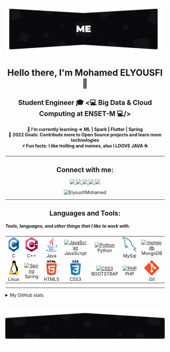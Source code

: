 <img src="./github/assets/images/topo_readme.jpg"/>
<h1 align="center">Hello there, I'm Mohamed ELYOUSFI 👋</h1>

<h2 align="center">Student Engineer 🎓 <💻 Big Data & Cloud Computing at ENSET-M 💻/></h2>

 <h4 align="center">🌱 I’m currently learning => ML | Spark | Flutter | Spring <br>
🥅 2022 Goals: Contribute more to Open Source projects and learn more technologies<br>
⚡ Fun facts: I like trolling and memes, also I LOOVE JAVA ☕ </h4>

---

<h2 align="center">Connect with me:</h2>
<p align="center">
  <a target="_blank" href="https://www.linkedin.com/in/mohamed-elyousfi/">
    <img src="https://img.shields.io/badge/linkedin-000000.svg?&style=for-the-badge&logo=linkedin&logoColor=white" height=25>
  </a>
  <a target="_blank" href="mailto:mohamed5elyousfi@gmail.com">
    <img src="https://img.shields.io/badge/gmail-000000.svg?&style=for-the-badge&logo=gmail&logoColor=white" height=25>
  </a>
  <a target="_blank" href="https://web.facebook.com/Utaku77">
    <img src="https://img.shields.io/badge/facebook-000000.svg?&style=for-the-badge&logo=facebook&logoColor=white" height=25>
  </a>
  <a target="_blank" href="https://twitter.com/ELYOUSFI5Med">
    <img src="https://img.shields.io/badge/Twitter-000000.svg?&style=for-the-badge&logo=twitter&logoColor=white" height=25>
  </a>
  <a target="_blank" href="https://www.instagram.com/elyousfi.5">
    <img src="https://img.shields.io/badge/INSTAGRAM-000000.svg?&style=for-the-badge&logo=instagram&logoColor=white" height=25>
  </a>
</p>
<p align="center"> <img src="https://komarev.com/ghpvc/?username=ElyousfiMohamed&label=Profile%20views&color=0e75b6&style=flat" alt="ElyousfiMohamed" /> </p>

---

<h2 align="center">Languages and Tools: </h2>

<h5 align="center>"> Tools, languages, and other things that I like to work with.</h5>
<table align="center">
  <tr>
    <td align="center" width="96">
      <a href="#elyousfi">
        <img src="https://raw.githubusercontent.com/devicons/devicon/master/icons/c/c-original.svg" width="48" height="48" alt="C" />
      </a>
      <br>C
    </td>
        <td align="center" width="96">
      <a href="#elyousfi">
        <img src="https://raw.githubusercontent.com/devicons/devicon/master/icons/cplusplus/cplusplus-original.svg" width="48" height="48" alt="C++" />
      </a>
      <br>C++
    </td>
        <td align="center" width="96">
      <a href="#elyousfi">
        <img src="https://raw.githubusercontent.com/devicons/devicon/master/icons/java/java-original.svg" width="48" height="48" alt="Java" />
      </a>
      <br>Java
    </td>        
    <td align="center" width="96">
      <a href="#elyousfi">
        <img src="https://upload.wikimedia.org/wikipedia/commons/thumb/9/99/Unofficial_JavaScript_logo_2.svg/1024px-Unofficial_JavaScript_logo_2.svg.png" width="48" height="48" alt="JavaScript" />
      </a>
      <br>JavaScript
    </td>
    <td align="center" width="96">
      <a href="#elyousfi">
        <img src="https://upload.wikimedia.org/wikipedia/commons/thumb/c/c3/Python-logo-notext.svg/1200px-Python-logo-notext.svg.png" width="48" height="48" alt="Python" />
      </a>
      <br>Python
    </td>
    <td align="center" width="96">
      <a href="#elyousfi">
        <img src="https://raw.githubusercontent.com/devicons/devicon/master/icons/mysql/mysql-original.svg" width="48" height="48" alt="MySql" />
      </a>
      <br>MySql
    </td>
   <td align="center" width="96">
      <a href="#elyousfi" >
        <img src="https://cdn.jsdelivr.net/gh/devicons/devicon/icons/mongodb/mongodb-original.svg" width="48" height="48" alt="mongodb" />
      </a>
      <br>MongoDB
    </td>
  </tr>
  <tr>
    <td align="center" width="96"> 
      <a href="#elyousfi" >
        <img src="https://raw.githubusercontent.com/devicons/devicon/master/icons/linux/linux-original.svg" width="48" height="48" alt="Linux" />
      </a>
      <br>Linux
    </td>
   <td align="center" width="96">
      <a href="#elyousfi" >
        <img src="https://cdn.jsdelivr.net/gh/devicons/devicon/icons/spring/spring-original.svg" width="48" height="48" alt="Spring" />
      </a>
      <br>Spring
    </td>
    <td align="center" width="96">
      <a href="#elyousfi" >
        <img src="https://raw.githubusercontent.com/devicons/devicon/master/icons/html5/html5-original-wordmark.svg" width="48" height="48" alt="HTML5" />
      </a>
      <br>HTML5
    </td>
    <td align="center" width="96">
      <a href="#elyousfi">
        <img src="https://raw.githubusercontent.com/devicons/devicon/master/icons/css3/css3-original-wordmark.svg" width="48" height="48" alt="CSS3" />
      </a>
      <br>CSS3
    </td>
    <td align="center" width="96">
      <a href="#elyousfi">
        <img src="https://raw.githubusercontent.com/jmnote/z-icons/master/svg/bootstrap.svg" width="48" height="48" alt="CSS3" />
      </a>
      <br>BOOTSTRAP
    </td>
    <td align="center" width="96">
      <a href="#elyousfi" >
        <img src="https://i.ibb.co/LzmYpDX/146-1466902-php-logo-png-transparent-php-logo-png-png-removebg-preview.png" width="48" height="48" alt="PHP" />
      </a>
      <br>PHP
    </td>
    <td align="center" width="96">
      <a href="#elyousfi" >
        <img src="https://raw.githubusercontent.com/devicons/devicon/master/icons/git/git-original.svg" width="48" height="48" alt="Git" />
      </a>
      <br>Git
    </td>
  </tr>
</table>

---

<details>
    <summary>My GitHub stats</summary>
    <br />
    <p align="center">
        <img src="https://github-profile-trophy.vercel.app/?username=ElyousfiMohamed&theme=darkhub&margin-w=15" alt="Trophies GitHub" />
    </p>
    <p align="center">
        <img src="https://github-readme-stats.vercel.app/api?username=ElyousfiMohamed&theme=dark&show_icons=true&include_all_commits=true&locale=en" alt="General Statistics" />
    </p>
    <p align="center">
        <img src="https://github-readme-streak-stats.herokuapp.com/?user=ElyousfiMohamed&theme=dark" alt="Streak Stats" />
    </p>
    <p align="center">
        <img src="https://github-readme-stats.vercel.app/api/top-langs?username=ElyousfiMohamed&layout=compact&theme=dark&locale=en" alt="Techs used in projects" width="495px" />
    </p>
    <p align="center">
        <img src="https://activity-graph.herokuapp.com/graph?username=ElyousfiMohamed&theme=xcode&bg_color=151515" alt="Activity Graph" />
    </p>
</details>
  
<br/>
<br/>
<img src="./github/assets/images/rodape_readme.jpg" alt="Art for footer readme.md" />
<!-- [![Mohamed ELYOUSFI's github activity graph](https://activity-graph.herokuapp.com/graph?username=ElyousfiMohamed&theme=react-dark)](https://github.com/ElyousfiMohamed) -->
